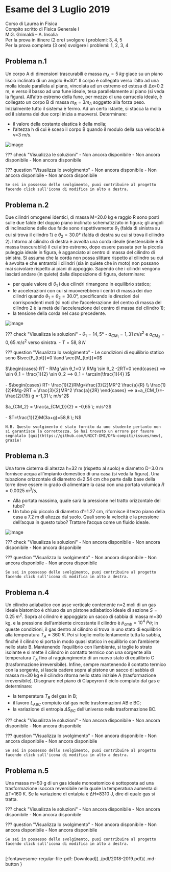 # Esame del 3 Luglio 2019
Corso di Laurea in Fisica <br>
Compito scritto di Fisica Generale I <br>
M.G. Grimaldi – A. Insolia <br>
Per la prova in itinere (2 ore) svolgere i problemi: 3, 4, 5 <br>
Per la prova completa (3 ore) svolgere i problemi: 1, 2, 3, 4 <br>

## Problema n.1
Un corpo A di dimensioni trascurabili e massa $m_A=5 \; kg$ giace su un piano liscio inclinato di un angolo θ=30°. Il corpo è collegato verso l’alto ad una molla ideale parallela al piano, vincolata ad un estremo ed estesa di Δx=0.2 m, e verso il basso ad una fune ideale, tesa parallelamente al piano (si veda la figura). All’altro estremo della fune, per mezzo di una carrucola ideale, è collegato un corpo B di massa $m_B=3 m_A$ soggetto alla forza peso. Inizialmente tutto il sistema è fermo. Ad un certo istante, si stacca la molla ed il sistema dei due corpi inizia a muoversi. Determinare: 

- il valore della costante elastica k della molla; 
- l’altezza h di cui è sceso il corpo B quando il modulo della sua velocità è v=3 m/s.

![image](https://user-images.githubusercontent.com/77018886/153268062-32269cf3-6021-42d5-992d-9df40e5e4a63.png)

??? check "Visualizza le soluzioni"
    - Non ancora disponibile
    - Non ancora disponibile
    - Non ancora disponibile

??? question "Visualizza lo svolgimento"
    - Non ancora disponibile
    - Non ancora disponibile
    - Non ancora disponibile
    
    Se sei in possesso dello svolgimento, puoi contribuire al progetto facendo click sull'icona di modifica in alto a destra.

## Problema n.2
Due cilindri omogenei identici, di massa M=20.0 kg e raggio R sono posti sulle due falde del doppio piano inclinato schematizzato in figura; gli angoli di inclinazione delle due falde sono rispettivamente $θ_1$ (falda di sinistra su cui si trova il cilindro 1) e $θ_2=30.0°$ (falda di destra su cui si trova il cilindro 2). Intorno al cilindro di destra è avvolta una corda ideale (inestensibile e di massa trascurabile) il cui altro estremo, dopo essere passata per la piccola puleggia ideale in figura, è agganciato al centro di massa del cilindro di sinistra. Si assuma che la corda non possa slittare rispetto al cilindro su cui è avvolta e che entrambi i cilindri (sia in quiete che in moto) non possano mai scivolare rispetto ai piani di appoggio. Sapendo che i cilindri vengono lasciati andare (in quiete) dalla disposizione di figura, determinare: 

- per quale valore di $θ_1$ i due cilindri rimangono in equilibrio statico; 
- le accelerazioni con cui si muoverebbero i centri di massa dei due cilindri quando $θ_1=θ_2= 30.0°$, specificando le direzioni dei corrispondenti moti (si noti che l’accelerazione del centro di massa del cilindro 2 è la metà dell’accelerazione del centro di massa del cilindro 1); 
- la tensione della corda nel caso precedente.

![image](https://user-images.githubusercontent.com/77018886/153268128-5e702075-baef-4176-aa93-ce452e2bdece.png)

??? check "Visualizza le soluzioni"
    - $θ_1=14,5°$
    - $a_{CM_1} =1,31 \; m/s^2$ e $a_{CM_2} =0,65 \; m/s^2$ verso sinistra.
    - $T=58,8 \; N$

??? question "Visualizza lo svolgimento"
    - Le condizioni di equilibrio statico sono $\vec{F_{tot}}=0 \land \vec{M_{tot}}=0$ <br> <br> $\begin{cases} RT - RMg \sin θ_1=0 \\ RMg \sin θ_2 -2RT=0 \end{cases} ⟹ \sin θ_1 = \frac{1}{2} \sin θ_2 ⟹ θ_1 = \arcsin(\frac{1}{4} )$ <br> <br>
    - $\begin{cases} RT- \frac{1}{2}RMg=\frac{3}{2}MR^2 \frac{a}{R} \\ \frac{1}{2}RMg-2RT = \frac{3}{2}MR^2 \frac{a}{2R} \end{cases} ⟹ a=a_{CM_1}=- \frac{2}{15} g =-1,31 \; m/s^2$ <br> <br> $a_{CM_2} = \frac{a_{CM_1}}{2} = -0,65 \; m/s^2$ <br> <br>
    - $T=\frac{1}{2}M(3a+g)=58,8 \; N$
    
    N.B. Questo svolgimento è stato fornito da uno studente pertanto non si garantisce la correttezza. Se hai trovato un errore per favore segnalalo [qui](https://github.com/UNICT-DMI/DFA-compiti/issues/new), grazie!

## Problema n.3
Una torre cisterna di altezza h=32 m (rispetto al suolo) e diametro D=3.0 m fornisce acqua all’impianto domestico di una casa (si veda la figura). Una tubazione orizzontale di diametro d=2.54 cm che parte dalla base della torre deve essere in grado di alimentare la casa con una portata volumica $R=0.0025 \; m^3/s$. 

- Alla portata massima, quale sarà la pressione nel tratto orizzontale del tubo? 
- Un tubo più piccolo di diametro d’=1.27 cm, rifornisce il terzo piano della casa a 7.2 m di altezza dal suolo. Quali sono la velocità e la pressione dell’acqua in questo tubo? Trattare l’acqua come un fluido ideale.

![image](https://user-images.githubusercontent.com/77018886/153268183-bf87c15f-ac2e-4705-ad84-c8c18d3ac099.png)

??? check "Visualizza le soluzioni"
    - Non ancora disponibile
    - Non ancora disponibile
    - Non ancora disponibile

??? question "Visualizza lo svolgimento"
    - Non ancora disponibile
    - Non ancora disponibile
    - Non ancora disponibile
    
    Se sei in possesso dello svolgimento, puoi contribuire al progetto facendo click sull'icona di modifica in alto a destra.

## Problema n.4
Un cilindro adiabatico con asse verticale contenente n=2 moli di un gas ideale biatomico è chiuso da un pistone adiabatico ideale di sezione $S=0.25 \; m^2$. Sopra al cilindro è appoggiato un sacco di sabbia di massa m=30 kg, e la pressione dell’ambiente circostante il cilindro è $p_{amb}=10^4 \; Pa$; in queste condizioni, il gas dentro al cilindro si trova in uno stato di equilibrio alla temperatura $T_A= 360 \; K$. Poi si toglie molto lentamente tutta la sabbia, finché il cilindro si porta in modo quasi statico in equilibrio con l’ambiente nello stato B. Mantenendo l’equilibrio con l’ambiente, si toglie lo strato isolante e si mette il cilindro in contatto termico con una sorgente alla temperatura $T_A$ fino al raggiungimento di un nuovo stato di equilibrio C (trasformazione irreversibile). Infine, sempre mantenendo il contatto termico con la sorgente, si lascia cadere sopra al pistone un sacco di sabbia di massa m=30 kg e il cilindro ritorna nello stato iniziale A (trasformazione irreversibile). Disegnare nel piano di Clapeyron il ciclo compiuto dal gas e determinare: 

- la temperatura $T_B$ del gas in B; 
- il lavoro $L_{ABC}$ compiuto dal gas nelle trasformazioni AB e BC; 
- la variazione di entropia $ΔS_{BC}$ dell’universo nella trasformazione BC.

??? check "Visualizza le soluzioni"
    - Non ancora disponibile
    - Non ancora disponibile
    - Non ancora disponibile

??? question "Visualizza lo svolgimento"
    - Non ancora disponibile
    - Non ancora disponibile
    - Non ancora disponibile
    
    Se sei in possesso dello svolgimento, puoi contribuire al progetto facendo click sull'icona di modifica in alto a destra.

## Problema n.5
Una massa m=50 g di un gas ideale monoatomico è sottoposta ad una trasformazione isocora reversibile nella quale la temperatura aumenta di ΔT=160 K. Se la variazione di entalpia è ΔH=8310 J, dire di quale gas si tratta.

??? check "Visualizza le soluzioni"
    - Non ancora disponibile
    - Non ancora disponibile
    - Non ancora disponibile

??? question "Visualizza lo svolgimento"
    - Non ancora disponibile
    - Non ancora disponibile
    - Non ancora disponibile
    
    Se sei in possesso dello svolgimento, puoi contribuire al progetto facendo click sull'icona di modifica in alto a destra.

<br>
[:fontawesome-regular-file-pdf: Download](../pdf/2018-2019.pdf){ .md-button }